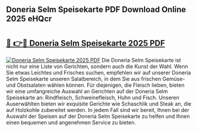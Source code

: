 ## Doneria Selm Speisekarte PDF Download Online 2025 eHQcr

# <h2><a href="http://gcajrzj.nevu.top/?p=Doneria+Selm+Speisekarte">🔗 👉🔴 Doneria Selm Speisekarte 2025 PDF</a></h2>

[![Doneria Selm Speisekarte 2025 PDF](https://i.imgur.com/dBaPXMq.png)](http://gcajrzj.nevu.top/?p=Doneria+Selm+Speisekarte)
Die Doneria Selm Speisekarte ist nicht nur eine Liste von Gerichten, sondern auch die Kunst der Wahl. Wenn Sie etwas Leichtes und Frisches suchen, empfehlen wir auf unserer Doneria Selm Speisekarte unseren Salatbereich, in dem Sie aus frischen Gemüse- und Obstsalaten wählen können. Für diejenigen, die Fleisch lieben, bieten wir eine umfangreiche Auswahl an Gerichten auf der Doneria Selm Speisekarte an: Rindfleisch, Schweinefleisch, Huhn und Fisch. Unseren Auserwählten bieten wir exquisite Gerichte wie Schaschlik und Steak an, die auf Holzkohle zubereitet werden. In jedem Fall sind wir bereit, Ihnen bei der Auswahl der Speisen auf der Doneria Selm Speisekarte zu helfen und Ihnen einen bequemen und angenehmen Service zu bieten.
